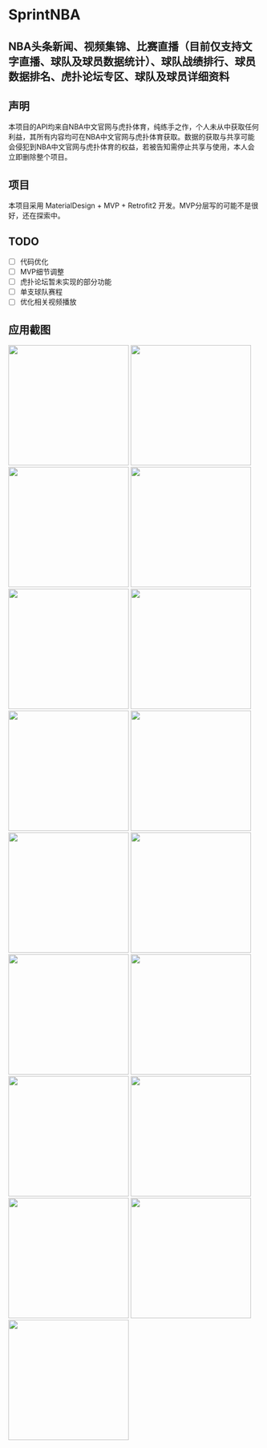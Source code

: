 # SprintNBA

## NBA头条新闻、视频集锦、比赛直播（目前仅支持文字直播、球队及球员数据统计）、球队战绩排行、球员数据排名、虎扑论坛专区、球队及球员详细资料

## 声明

本项目的API均来自NBA中文官网与虎扑体育，纯练手之作，个人未从中获取任何利益，其所有内容均可在NBA中文官网与虎扑体育获取。数据的获取与共享可能会侵犯到NBA中文官网与虎扑体育的权益，若被告知需停止共享与使用，本人会立即删除整个项目。

## 项目

本项目采用 MaterialDesign + MVP + Retrofit2 开发。MVP分层写的可能不是很好，还在探索中。

## TODO

*   [ ] 代码优化
*   [ ] MVP细节调整
*   [ ] 虎扑论坛暂未实现的部分功能
*   [ ] 单支球队赛程
*   [ ] 优化相关视频播放

## 应用截图

<img src="https://github.com/smuyyh/SprintNBA/blob/master/screenshot/home_news.jpeg?raw=true" width="240"/>
<img src="https://github.com/smuyyh/SprintNBA/blob/master/screenshot/news_detail.jpeg?raw=true" width="240"/>
<img src="https://github.com/smuyyh/SprintNBA/blob/master/screenshot/news_img.jpeg?raw=true" width="240"/>

<img src="https://github.com/smuyyh/SprintNBA/blob/master/screenshot/home_video.jpeg?raw=true" width="240"/>
<img src="https://github.com/smuyyh/SprintNBA/blob/master/screenshot/video_play.jpeg?raw=true" width="240"/>
<img src="https://github.com/smuyyh/SprintNBA/blob/master/screenshot/home_schedule.jpeg?raw=true" width="240"/>

<img src="https://github.com/smuyyh/SprintNBA/blob/master/screenshot/match_data.jpeg?raw=true" width="240"/>
<img src="https://github.com/smuyyh/SprintNBA/blob/master/screenshot/match_live.jpeg?raw=true" width="240"/>
<img src="https://github.com/smuyyh/SprintNBA/blob/master/screenshot/home_team_sort.jpeg?raw=true" width="240"/>

<img src="https://github.com/smuyyh/SprintNBA/blob/master/screenshot/home_player_stats.jpeg?raw=true" width="240"/>
<img src="https://github.com/smuyyh/SprintNBA/blob/master/screenshot/home_hupu.jpeg?raw=true" width="240"/>
<img src="https://github.com/smuyyh/SprintNBA/blob/master/screenshot/thread_list.jpeg?raw=true" width="240"/>

<img src="https://github.com/smuyyh/SprintNBA/blob/master/screenshot/thread_detail.jpeg?raw=true" width="240"/>
<img src="https://github.com/smuyyh/SprintNBA/blob/master/screenshot/home_other.jpeg?raw=true" width="240"/>
<img src="https://github.com/smuyyh/SprintNBA/blob/master/screenshot/team_detail.jpeg?raw=true" width="240"/>

<img src="https://github.com/smuyyh/SprintNBA/blob/master/screenshot/player_list.jpeg?raw=true" width="240"/>
<img src="https://github.com/smuyyh/SprintNBA/blob/master/screenshot/player_detail.jpeg?raw=true" width="240"/>